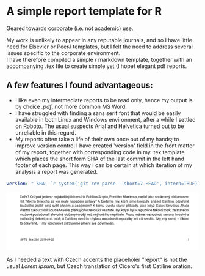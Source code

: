 # A simple report template for R
Geared towards corporate (i.e. not academic) use.

My work is unlikely to appear in any reputable journals, and so I have little need for Elsevier or PeerJ templates, but I felt the need to address several issues specific to the corporate environment.  
I have therefore compiled a simple r markdown template, together with an accompanying .tex file to create simple yet (I hope) elegant pdf reports.

## A few features I found advantageous:  
* I like even my intermediate reports to be read only, hence my output is by choice *.pdf*, not more common MS Word.  
* I have struggled with finding a sans serif font that would be easily available in both Linux and Windows environment, after a while I settled on [Roboto](https://fonts.google.com/specimen/Roboto). The usual suspects Arial and Helvetica turned out to be unreliable in this regard.
* My reports often take a life of their own once out of my hands; to improve version control I have created 'version' field in the front matter of my report, together with corresponding code in my .tex template which places the short form SHA of the last commit in the left hand footer of each page. This way I can be certain at which iteration of my analysis a report was generated.
``` yaml
version: " SHA: `r system('git rev-parse --short=7 HEAD', intern=TRUE)`" 
```  
![](footer.png)

As I needed a text with Czech accents the placeholer "report" is not the usual *Lorem ipsum*, but Czech translation of Cicero's first Catiline oration.
